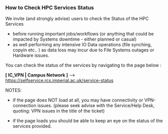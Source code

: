 


### How to Check HPC Services Status

We invite (and strongly advise) users to check the Status of the HPC Services
- before running important jobs/workflows (or anything that could be impacted by Systems downtime - either planned or casual)
- as well performing any intensive IO Data operations (file synching, copyin etc.. ) as data loss may incur due to File Systems outages or Hardware issues.

You can check the status of the services by navigating to the page below :

**[ IC_VPN | Campus Network ]** --> https://selfservice.rcs.imperial.ac.uk/service-status

NOTES:

- if the page does NOT load at all, you may have connectivity or VPN-connection issues. (please seek advise with the Service/Help Desk, quoting: VPN issues in the title of the ticket)

- if the page loads you should be able to keep an eye on the status of the services provided.
